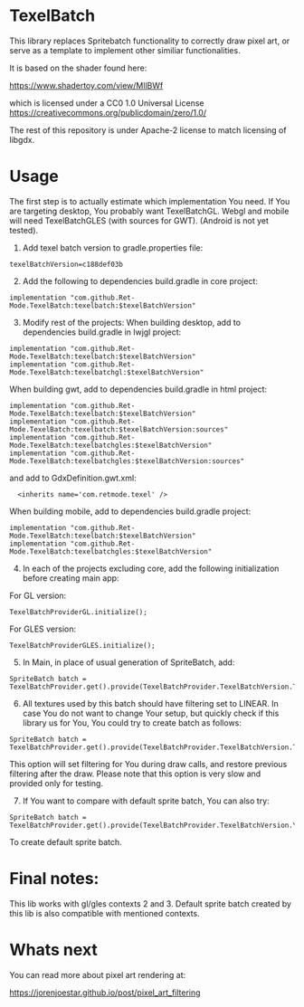 # TexelBatch

This library replaces Spritebatch functionality to correctly draw pixel art, or serve as a template to implement
other similiar functionalities.

It is based on the shader found here:

https://www.shadertoy.com/view/MllBWf

which is licensed under a CC0 1.0 Universal License
https://creativecommons.org/publicdomain/zero/1.0/

The rest of this repository is under Apache-2 license to match licensing of libgdx.

# Usage

The first step is to actually estimate which implementation You need.
If You are targeting desktop, You probably want TexelBatchGL. Webgl and mobile will need TexelBatchGLES (with sources for GWT).
(Android is not yet tested).

1. Add texel batch version to gradle.properties file:
```
texelBatchVersion=c188def03b
```

2. Add the following to dependencies build.gradle in core project:
```
implementation "com.github.Ret-Mode.TexelBatch:texelbatch:$texelBatchVersion"
```

3. Modify rest of the projects:
When building desktop, add to dependencies build.gradle in lwjgl project:
```
implementation "com.github.Ret-Mode.TexelBatch:texelbatch:$texelBatchVersion"
implementation "com.github.Ret-Mode.TexelBatch:texelbatchgl:$texelBatchVersion"
```

When building gwt, add to dependencies build.gradle in html project:
```
implementation "com.github.Ret-Mode.TexelBatch:texelbatch:$texelBatchVersion"
implementation "com.github.Ret-Mode.TexelBatch:texelbatch:$texelBatchVersion:sources"
implementation "com.github.Ret-Mode.TexelBatch:texelbatchgles:$texelBatchVersion"
implementation "com.github.Ret-Mode.TexelBatch:texelbatchgles:$texelBatchVersion:sources"
```
and add to GdxDefinition.gwt.xml:
```
  <inherits name='com.retmode.texel' />
```

When building mobile, add to dependencies build.gradle project:
```
implementation "com.github.Ret-Mode.TexelBatch:texelbatch:$texelBatchVersion"
implementation "com.github.Ret-Mode.TexelBatch:texelbatchgles:$texelBatchVersion"
```

4. In each of the projects excluding core, add the following initialization before creating main app:

For GL version:
```
TexelBatchProviderGL.initialize();
```

For GLES version:
```
TexelBatchProviderGLES.initialize();
```

5. In Main, in place of usual generation of SpriteBatch, add:
```
SpriteBatch batch = TexelBatchProvider.get().provide(TexelBatchProvider.TexelBatchVersion.TEXEL);
```

6. All textures used by this batch should have filtering set to LINEAR.
In case You do not want to change Your setup, but quickly check if this library us for You, You could try to create batch as follows:
```
SpriteBatch batch = TexelBatchProvider.get().provide(TexelBatchProvider.TexelBatchVersion.TEST);
```
This option will set filtering for You during draw calls, and restore previous filtering after the draw. Please note that this option is very slow and provided only for testing.

7. If You want to compare with default sprite batch, You can also try:
```
SpriteBatch batch = TexelBatchProvider.get().provide(TexelBatchProvider.TexelBatchVersion.YE_GOOD_OLD_BATCH);
```
To create default sprite batch.


# Final notes:

This lib works with gl/gles contexts 2 and 3. Default sprite batch created by this lib is also compatible with mentioned contexts.


# Whats next

You can read more about pixel art rendering at:

https://jorenjoestar.github.io/post/pixel_art_filtering